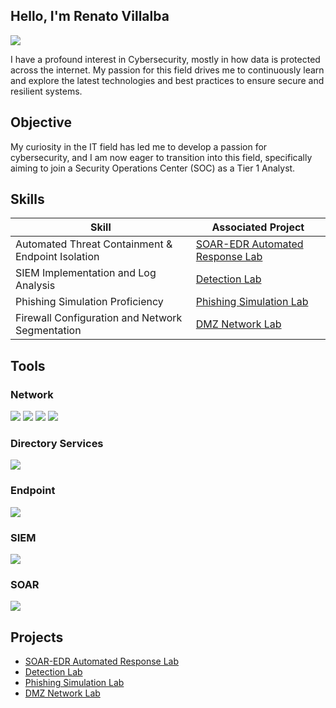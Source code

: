 ## Hello, I'm Renato Villalba

<a href="https://www.linkedin.com/in/renato-villalba-360064330?lipi=urn%3Ali%3Apage%3Ad_flagship3_profile_view_base_contact_details%3BF0hr8WSrT2%2BFgGN7UMeEJA%3D%3D"><img src="https://img.shields.io/badge/-LinkedIn-0072b1?&style=for-the-badge&logo=linkedin&logoColor=white" /></a>

I have a profound interest in Cybersecurity, mostly in how data is protected across the internet. My passion for this field drives me to continuously learn and explore the latest technologies and best practices to ensure secure and resilient systems.

## Objective

My curiosity in the IT field has led me to develop a passion for cybersecurity, and I am now eager to transition into this field, specifically aiming to join a Security Operations Center (SOC) as a Tier 1 Analyst.

## Skills

| Skill                                         | Associated Project         |
|-----------------------------------------------|----------------------------|
| Automated Threat Containment & Endpoint Isolation|  <a href="https://github.com/rena-villalba/SOAR-EDR">SOAR-EDR Automated Response Lab</a> |
| SIEM Implementation and Log Analysis          | <a href="https://github.com/rena-villalba/Detection-Lab">Detection Lab</a>|
| Phishing Simulation Proficiency               | <a href="https://github.com/rena-villalba/Phishing-Lab">Phishing Simulation Lab</a>|
| Firewall Configuration and Network Segmentation     | <a href="https://github.com/rena-villalba/DMZ-Network">DMZ Network Lab</a>|

## Tools

### Network
<div>
    <img src="https://img.shields.io/badge/-Wireshark-1679A7?&style=for-the-badge&logo=Wireshark&logoColor=white" />
    <img src="https://img.shields.io/badge/-Suricata-EF3B2D?&style=for-the-badge&logo=Suricata&logoColor=white" />
    <img src="https://img.shields.io/badge/-tcpdump-777BB4?&style=for-the-badge&logo=gnu-bash&logoColor=white" />
    <img src="https://img.shields.io/badge/-Packet%20Tracer-0078D4?&style=for-the-badge&logo=Cisco&logoColor=white" />
</div>

### Directory Services
<div>
    <img src="https://img.shields.io/badge/-Active%20Directory-0062AD?&style=for-the-badge&logo=Microsoft&logoColor=white" />
</div>
    
### Endpoint
<div>
    <img src="https://img.shields.io/badge/-LimaCharlie-4B275F?&style=for-the-badge&logo=cloud&logoColor=white" />
</div>

### SIEM
<div>
    <img src="https://img.shields.io/badge/-Splunk-000000?&style=for-the-badge&logo=Splunk&logoColor=white" />
</div>

### SOAR
<div>
    <img src="https://img.shields.io/badge/-Tines-0080FF?&style=for-the-badge&logo=Tines&logoColor=white" />
</div>

## Projects
- <a href="https://github.com/rena-villalba/SOAR-EDR">SOAR-EDR Automated Response Lab</a>
- <a href="https://github.com/rena-villalba/Detection-Lab">Detection Lab</a>
- <a href="https://github.com/rena-villalba/Phishing-Lab">Phishing Simulation Lab</a>
- <a href="https://github.com/rena-villalba/DMZ-Network">DMZ Network Lab</a>
